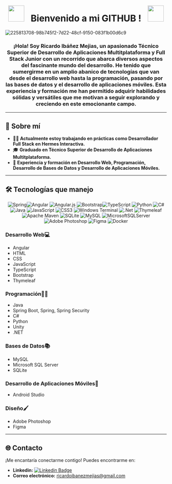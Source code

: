 <div align="center">
 
# <img src="https://user-images.githubusercontent.com/74038190/213844263-a8897a51-32f4-4b3b-b5c2-e1528b89f6f3.png" width="50px" /> &nbsp; Bienvenido a mi GITHUB ! &nbsp; <img src="https://user-images.githubusercontent.com/74038190/213844263-a8897a51-32f4-4b3b-b5c2-e1528b89f6f3.png" width="50px" />
</div>

![225813708-98b745f2-7d22-48cf-9150-083f1b00d6c9](https://seovalladolid.es/wp-content/uploads/2021/01/Backend.png)

<h3 align="center">¡Hola! Soy <b>Ricardo Ibáñez Mejias</b>, un apasionado <b>Técnico Superior de Desarrollo de Aplicaciones Multitplataforma</b> y <b>Full Stack Junior</b> con un recorrido que abarca diversos aspectos del fascinante mundo del desarrollo. He tenido que sumergirme en un amplio abanico de tecnologías que van desde el desarrollo web hasta la programación, pasando por las bases de datos y el desarrollo de aplicaciones móviles. Esta experiencia y formación me han permitido adquirir habilidades sólidas y versátiles que me motivan a seguir explorando y creciendo en este emocionante campo.</h3>

---


## 📝 Sobre mí

- 👨‍💻 **Actualmente estoy trabajando en prácticas como Desarrollador Full Stack en Hermes Interactiva.**
- 🎓 **Graduado en Técnico Superior de Desarrollo de Aplicaciones Multitplataforma.** 
- 💼 **Experiencia y formación en Desarrollo Web, Programación, Desarrollo de Bases de Datos y Desarrollo de Aplicaciones Móviles.**
 <div align="center">
  


 </div>



---



## 🛠️ Tecnologías que manejo
<div align="center">

![Spring](https://img.shields.io/badge/spring-%236DB33F.svg?style=for-the-badge&logo=spring&logoColor=white)![Angular](https://img.shields.io/badge/angular-%23DD0031.svg?style=for-the-badge&logo=angular&logoColor=white) ![Angular.js](https://img.shields.io/badge/angular.js-%23E23237.svg?style=for-the-badge&logo=angularjs&logoColor=white) ![Bootstrap](https://img.shields.io/badge/bootstrap-%238511FA.svg?style=for-the-badge&logo=bootstrap&logoColor=white)![TypeScript](https://img.shields.io/badge/typescript-%23007ACC.svg?style=for-the-badge&logo=typescript&logoColor=white) ![Python](https://img.shields.io/badge/python-3670A0?style=for-the-badge&logo=python&logoColor=ffdd54) ![C#](https://img.shields.io/badge/c%23-%23239120.svg?style=for-the-badge&logo=csharp&logoColor=white) ![Java](https://img.shields.io/badge/java-%23ED8B00.svg?style=for-the-badge&logo=openjdk&logoColor=white) ![JavaScript](https://img.shields.io/badge/javascript-%23323330.svg?style=for-the-badge&logo=javascript&logoColor=%23F7DF1E) ![CSS3](https://img.shields.io/badge/css3-%231572B6.svg?style=for-the-badge&logo=css3&logoColor=white) ![Windows Terminal](https://img.shields.io/badge/Windows%20Terminal-%234D4D4D.svg?style=for-the-badge&logo=windows-terminal&logoColor=white) ![.Net](https://img.shields.io/badge/.NET-5C2D91?style=for-the-badge&logo=.net&logoColor=white)   ![Thymeleaf](https://img.shields.io/badge/Thymeleaf-%23005C0F.svg?style=for-the-badge&logo=Thymeleaf&logoColor=white) ![Apache Maven](https://img.shields.io/badge/Apache%20Maven-C71A36?style=for-the-badge&logo=Apache%20Maven&logoColor=white) ![SQLite](https://img.shields.io/badge/sqlite-%2307405e.svg?style=for-the-badge&logo=sqlite&logoColor=white) ![MySQL](https://img.shields.io/badge/mysql-%2300000f.svg?style=for-the-badge&logo=mysql&logoColor=white) ![MicrosoftSQLServer](https://img.shields.io/badge/Microsoft%20SQL%20Server-CC2927?style=for-the-badge&logo=microsoft%20sql%20server&logoColor=white) ![Adobe Photoshop](https://img.shields.io/badge/adobe%20photoshop-%2331A8FF.svg?style=for-the-badge&logo=adobe%20photoshop&logoColor=white) ![Figma](https://img.shields.io/badge/figma-%23F24E1E.svg?style=for-the-badge&logo=figma&logoColor=white) ![Docker](https://img.shields.io/badge/docker-%230db7ed.svg?style=for-the-badge&logo=docker&logoColor=white)

</div>
  <div align="center">
   




  </div>

### Desarrollo Web💻
- Angular
- HTML
- CSS
- JavaScript
- TypeScript
- Bootstrap
- Thymeleaf


### Programación👨‍💻
- Java
- Spring Boot, Spring, Spring Security
- C#
- Python
- Unity
- .NET

### Bases de Datos📚
- MySQL
- Microsoft SQL Server
- SQLite

### Desarrollo de Aplicaciones Móviles📱
- Android Studio

 ### Diseño🖌️
- Adobe Photoshop
- Figma


---

## 🌐 Contacto

¡Me encantaría conectarme contigo! Puedes encontrarme en:
-  **Linkedin:** [![Linkedin Badge](https://img.shields.io/badge/-Ricardo-blue?style=flat&logo=Linkedin&logoColor=white)](https://www.linkedin.com/in/ricardo-ibanez/)
- **Correo electrónico:** ricardoibanezmejias@gmail.com
  


